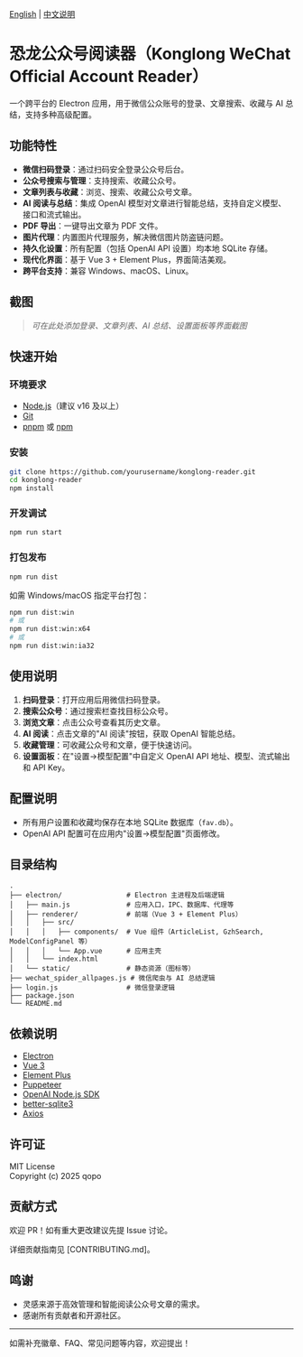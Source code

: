 [English](README.md) | [中文说明](README.zh.md)

# 恐龙公众号阅读器（Konglong WeChat Official Account Reader）

一个跨平台的 Electron 应用，用于微信公众账号的登录、文章搜索、收藏与 AI 总结，支持多种高级配置。

## 功能特性

- **微信扫码登录**：通过扫码安全登录公众号后台。
- **公众号搜索与管理**：支持搜索、收藏公众号。
- **文章列表与收藏**：浏览、搜索、收藏公众号文章。
- **AI 阅读与总结**：集成 OpenAI 模型对文章进行智能总结，支持自定义模型、接口和流式输出。
- **PDF 导出**：一键导出文章为 PDF 文件。
- **图片代理**：内置图片代理服务，解决微信图片防盗链问题。
- **持久化设置**：所有配置（包括 OpenAI API 设置）均本地 SQLite 存储。
- **现代化界面**：基于 Vue 3 + Element Plus，界面简洁美观。
- **跨平台支持**：兼容 Windows、macOS、Linux。

## 截图

> _可在此处添加登录、文章列表、AI 总结、设置面板等界面截图_

## 快速开始

### 环境要求
- [Node.js](https://nodejs.org/)（建议 v16 及以上）
- [Git](https://git-scm.com/)
- [pnpm](https://pnpm.io/) 或 [npm](https://www.npmjs.com/)

### 安装

```bash
git clone https://github.com/yourusername/konglong-reader.git
cd konglong-reader
npm install
```

### 开发调试

```bash
npm run start
```

### 打包发布

```bash
npm run dist
```

如需 Windows/macOS 指定平台打包：

```bash
npm run dist:win
# 或
npm run dist:win:x64
# 或
npm run dist:win:ia32
```

## 使用说明

1. **扫码登录**：打开应用后用微信扫码登录。
2. **搜索公众号**：通过搜索栏查找目标公众号。
3. **浏览文章**：点击公众号查看其历史文章。
4. **AI 阅读**：点击文章的"AI 阅读"按钮，获取 OpenAI 智能总结。
5. **收藏管理**：可收藏公众号和文章，便于快速访问。
6. **设置面板**：在"设置→模型配置"中自定义 OpenAI API 地址、模型、流式输出和 API Key。

## 配置说明
- 所有用户设置和收藏均保存在本地 SQLite 数据库（`fav.db`）。
- OpenAI API 配置可在应用内"设置→模型配置"页面修改。

## 目录结构

```
.
├── electron/                # Electron 主进程及后端逻辑
│   ├── main.js              # 应用入口，IPC、数据库、代理等
│   ├── renderer/            # 前端（Vue 3 + Element Plus）
│   │   ├── src/
│   │   │   ├── components/  # Vue 组件（ArticleList, GzhSearch, ModelConfigPanel 等）
│   │   │   └── App.vue      # 应用主壳
│   │   └── index.html
│   └── static/              # 静态资源（图标等）
├── wechat_spider_allpages.js # 微信爬虫与 AI 总结逻辑
├── login.js                 # 微信登录逻辑
├── package.json
└── README.md
```

## 依赖说明
- [Electron](https://www.electronjs.org/)
- [Vue 3](https://vuejs.org/)
- [Element Plus](https://element-plus.org/)
- [Puppeteer](https://pptr.dev/)
- [OpenAI Node.js SDK](https://github.com/openai/openai-node)
- [better-sqlite3](https://github.com/WiseLibs/better-sqlite3)
- [Axios](https://axios-http.com/)

## 许可证

MIT License  
Copyright (c) 2025 qopo

## 贡献方式

欢迎 PR！如有重大更改建议先提 Issue 讨论。

详细贡献指南见 [CONTRIBUTING.md]。

## 鸣谢
- 灵感来源于高效管理和智能阅读公众号文章的需求。
- 感谢所有贡献者和开源社区。

---

如需补充徽章、FAQ、常见问题等内容，欢迎提出！ 